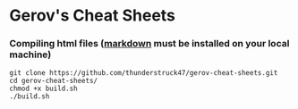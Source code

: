 # Gerov's Cheat Sheets

### Compiling html files ([markdown](https://daringfireball.net/projects/markdown/) must be installed on your local machine)
    git clone https://github.com/thunderstruck47/gerov-cheat-sheets.git
    cd gerov-cheat-sheets/
    chmod +x build.sh
    ./build.sh
